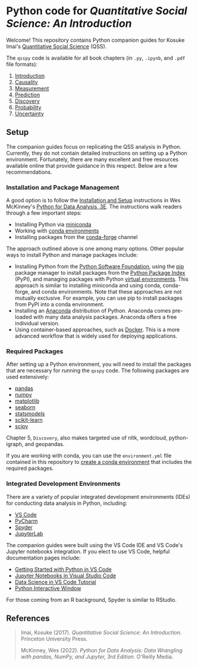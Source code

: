 # Python code for *Quantitative Social Science: An Introduction*

Welcome! This repository contains Python companion guides for Kosuke Imai's [Quantitative Social Science](https://press.princeton.edu/books/paperback/9780691175461/quantitative-social-science) (QSS). 

The `qsspy` code is available for all book chapters (in `.py`, `.ipynb`, and `.pdf` file formats):

1. [Introduction](https://github.com/jeffallen13/qsspy/tree/main/INTRO)
2. [Causality](https://github.com/jeffallen13/qsspy/tree/main/CAUSALITY)
3. [Measurement](https://github.com/jeffallen13/qsspy/tree/main/MEASUREMENT)
4. [Prediction](https://github.com/jeffallen13/qsspy/tree/main/PREDICTION)
5. [Discovery](https://github.com/jeffallen13/qsspy/tree/main/DISCOVERY)
6. [Probability](https://github.com/jeffallen13/qsspy/tree/main/PROBABILITY)
7. [Uncertainty](https://github.com/jeffallen13/qsspy/tree/main/UNCERTAINTY)

## Setup

The companion guides focus on replicating the QSS analysis in Python. Currently, they do not contain detailed instructions on setting up a Python environment. Fortunately, there are many excellent and free resources available online that provide guidance in this respect. Below are a few recommendations.

### Installation and Package Management

A good option is to follow the [Installation and Setup](https://wesmckinney.com/book/preliminaries#installation_and_setup) instructions in Wes McKinney's [Python for Data Analysis, 3E](https://wesmckinney.com/book/). The instructions walk readers through a few important steps: 

- Installing Python via [miniconda](https://docs.conda.io/projects/miniconda/en/latest/) 
- Working with [conda environments](https://conda.io/projects/conda/en/latest/user-guide/index.html)
- Installing packages from the [conda-forge](https://conda-forge.org/) channel

The approach outlined above is one among many options. Other popular ways to install Python and manage packages include: 

- Installing Python from the [Python Software Foundation](https://www.python.org/downloads/), using the [pip](https://pip.pypa.io/en/stable/) package manager to install packages from the [Python Package Index](https://pypi.org/) (PyPI), and managing packages with Python [virtual environments](https://docs.python.org/3/tutorial/venv.html). This approach is similar to installing miniconda and using conda, conda-forge, and conda environments. Note that these approaches are not mutually exclusive. For example, you can use pip to install packages from PyPI into a conda environment.
- Installing an [Anaconda](https://www.anaconda.com/) distribution of Python. Anaconda comes pre-loaded with many data analysis packages. Anaconda offers a free individual version. 
- Using container-based approaches, such as [Docker](https://www.docker.com/). This is a more advanced workflow that is widely used for deploying applications. 

### Required Packages

After setting up a Python environment, you will need to install the packages that are necessary for running the `qsspy` code. The following packages are used extensively:

- [pandas](https://pandas.pydata.org/)
- [numpy](https://numpy.org/) 
- [matplotlib](https://matplotlib.org/)
- [seaborn](https://seaborn.pydata.org/)
- [statsmodels](https://www.statsmodels.org/stable/index.html)
- [scikit-learn](https://scikit-learn.org/stable/)
- [scipy](https://www.scipy.org/)

Chapter 5, `Discovery`, also makes targeted use of nltk, wordcloud, python-igraph, and geopandas. 

If you are working with conda, you can use the `environment.yml` file contained in this repository to [create a conda environment](https://conda.io/projects/conda/en/latest/user-guide/tasks/manage-environments.html#creating-an-environment-from-an-environment-yml-file) that includes the required packages. 

### Integrated Development Environments

There are a variety of popular integrated development environments (IDEs) for conducting data analysis in Python, including:

- [VS Code](https://code.visualstudio.com/)
- [PyCharm](https://www.jetbrains.com/pycharm/)
- [Spyder](https://www.spyder-ide.org/) 
- [JupyterLab](https://jupyterlab.readthedocs.io/en/stable/)

The companion guides were built using the VS Code IDE and VS Code's Jupyter notebooks integration. If you elect to use VS Code, helpful documentation pages include:

- [Getting Started with Python in VS Code](https://code.visualstudio.com/docs/python/python-tutorial)
- [Jupyter Notebooks in Visual Studio Code](https://code.visualstudio.com/docs/datascience/jupyter-notebooks)
- [Data Science in VS Code Tutorial](https://code.visualstudio.com/docs/datascience/data-science-tutorial)
- [Python Interactive Window](https://code.visualstudio.com/docs/python/jupyter-support-py)

For those coming from an R background, Spyder is similar to RStudio.

## References

>Imai, Kosuke (2017). *Quantitative Social Science: An Introduction.* Princeton University Press. 
>
>McKinney, Wes (2022). *Python for Data Analysis: Data Wrangling with pandas, NumPy, and Jupyter, 3rd Edition.* O'Reilly Media.
